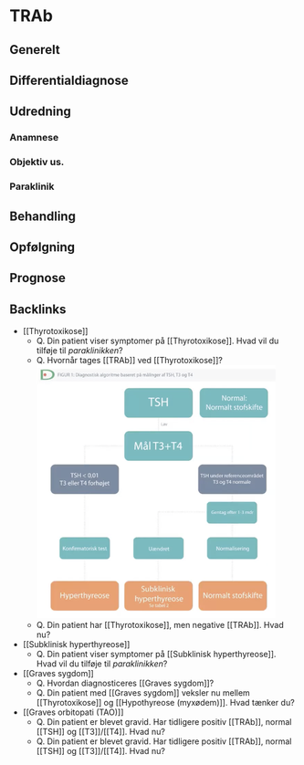 # TRAb
## Generelt


## Differentialdiagnose


## Udredning
### Anamnese

### Objektiv us.

### Paraklinik

## Behandling


## Opfølgning


## Prognose


## Backlinks
* [[Thyrotoxikose]]
	* Q. Din patient viser symptomer på [[Thyrotoxikose]]. Hvad vil du tilføje til *paraklinikken*? 
	* Q. Hvornår tages [[TRAb]] ved [[Thyrotoxikose]]?
![](BearImages/38AC9A60-C0C4-4988-96DF-6890B7CCAD6B-27973-000043797D2239F3/B07B82CD-E629-4532-80B2-4DC24DDAD4C3.png)
	* Q. Din patient har [[Thyrotoxikose]], men negative [[TRAb]]. Hvad nu?
* [[Subklinisk hyperthyreose]]
	* Q. Din patient viser symptomer på [[Subklinisk hyperthyreose]]. Hvad vil du tilføje til *paraklinikken*? 
* [[Graves sygdom]]
	* Q. Hvordan diagnosticeres [[Graves sygdom]]?
	* Q. Din patient med [[Graves sygdom]] veksler nu mellem [[Thyrotoxikose]] og [[Hypothyreose (myxødem)]]. Hvad tænker du?
* [[Graves orbitopati (TAO)]]
	* Q. Din patient er blevet gravid. Har tidligere positiv [[TRAb]], normal [[TSH]] og [[T3]]/[[T4]]. Hvad nu?
	* Q. Din patient er blevet gravid. Har tidligere positiv [[TRAb]], normal [[TSH]] og [[T3]]/[[T4]]. Hvad nu?

<!-- #anki/tag/med/Endocrinology #anki/deck/Medicine -->

<!-- {BearID:ED0B6965-E9B8-4D1F-ADDD-E62A5D42AED6-31003-0000695BAA446BEC} -->

